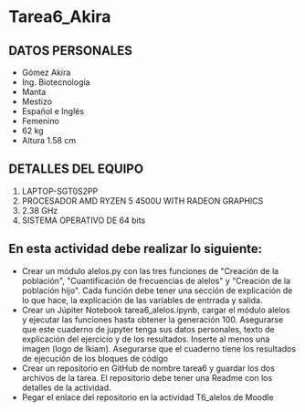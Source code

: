 # Tarea6_Akira
## DATOS PERSONALES
- Gómez Akira
- Ing. Biotecnología
- Manta
- Mestizo
- Español e Inglés
- Femenino
- 62 kg
- Altura 1.58 cm

## DETALLES DEL EQUIPO
1. LAPTOP-SGT0S2PP
2. PROCESADOR AMD RYZEN 5 4500U WITH RADEON GRAPHICS
3. 2.38 GHz
4. SISTEMA OPERATIVO DE 64 bits
## En esta actividad debe realizar lo siguiente:
- Crear un módulo alelos.py con las tres funciones de "Creación de la población", "Cuantificación de frecuencias de alelos" y "Creación de la población hijo". Cada función debe tener una sección de explicación de lo que hace, la explicación de las variables de entrrada y salida.
- Crear un Júpiter Notebook tarea6_alelos.ipynb, cargar el módulo alelos y ejecutar las funciones hasta obtener la generación 100. Asegurarse que este cuaderno de jupyter tenga sus datos personales, texto de explicación del ejercicio y de los resultados. Inserte al menos una imagen (logo de Ikiam). Asegurarse que el cuaderno tiene los resultados de ejecución de los bloques de código
- Crear un repositorio en GitHub de nombre tarea6 y guardar los dos archivos de la tarea. El repositorio debe tener una Readme con los detalles de la actividad.
- Pegar el enlace del repositorio en la actividad T6_alelos de Moodle
